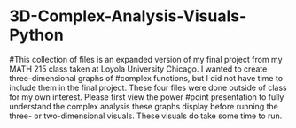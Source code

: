 # 3D-Complex-Analysis-Visuals-Python

#This collection of files is an expanded version of my final project from my MATH 215 class taken at Loyola University Chicago. I wanted to create three-dimensional graphs of #complex functions, but I did not have time to include them in the final project. These four files were done outside of class for my own interest. Please first view the power #point presentation to fully understand the complex analysis these graphs display before running the three- or two-dimensional visuals. These visuals do take some time to run.

